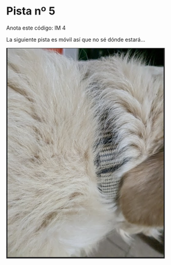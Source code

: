 # Pista nº 5

Anota este código: IM 4

La siguiente pista es móvil así que no sé dónde estará...

![pista 5](./assets/05-c26700.png)